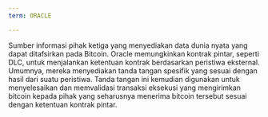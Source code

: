 ```yaml
---
term: ORACLE

---
```

Sumber informasi pihak ketiga yang menyediakan data dunia nyata yang dapat ditafsirkan pada Bitcoin. Oracle memungkinkan kontrak pintar, seperti DLC, untuk menjalankan ketentuan kontrak berdasarkan peristiwa eksternal. Umumnya, mereka menyediakan tanda tangan spesifik yang sesuai dengan hasil dari suatu peristiwa. Tanda tangan ini kemudian digunakan untuk menyelesaikan dan memvalidasi transaksi eksekusi yang mengirimkan bitcoin kepada pihak yang seharusnya menerima bitcoin tersebut sesuai dengan ketentuan kontrak pintar.
